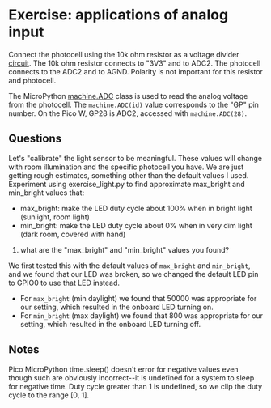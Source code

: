 # Exercise: applications of analog input

Connect the photocell using the 10k ohm resistor as a voltage divider
[circuit](../doc/photocell.md).
The 10k ohm resistor connects to "3V3" and to ADC2.
The photocell connects to the ADC2 and to AGND.
Polarity is not important for this resistor and photocell.

The MicroPython
[machine.ADC](https://docs.micropython.org/en/latest/library/machine.ADC.html)
class is used to read the analog voltage from the photocell.
The `machine.ADC(id)` value corresponds to the "GP" pin number.
On the Pico W, GP28 is ADC2, accessed with `machine.ADC(28)`.

## Questions

Let's "calibrate" the light sensor to be meaningful.
These values will change with room illumination and the specific photocell you have.
We are just getting rough estimates, something other than the default values I used.
Experiment using exercise_light.py to find approximate max_bright and min_bright values that:

* max_bright: make the LED duty cycle about 100% when in bright light (sunlight, room light)
* min_bright: make the LED duty cycle about 0% when in very dim light (dark room, covered with hand)

1. what are the "max_bright" and "min_bright" values you found?


We first tested this with the default values of ```max_bright``` and ```min_bright```, and we found that our LED was broken, so we changed the default LED pin to GPIO0 to use that LED instead. 
* For ```max_bright``` (min daylight) we found that 50000 was appropriate for our setting, which resulted in the onboard LED turning on.
* For ```min_bright``` (max daylight) we found that 800 was appropriate for our setting, which resulted in the onboard LED turning off.

## Notes

Pico MicroPython time.sleep() doesn't error for negative values even though such are obviously incorrect--it is undefined for a system to sleep for negative time.
Duty cycle greater than 1 is undefined, so we clip the duty cycle to the range [0, 1].
